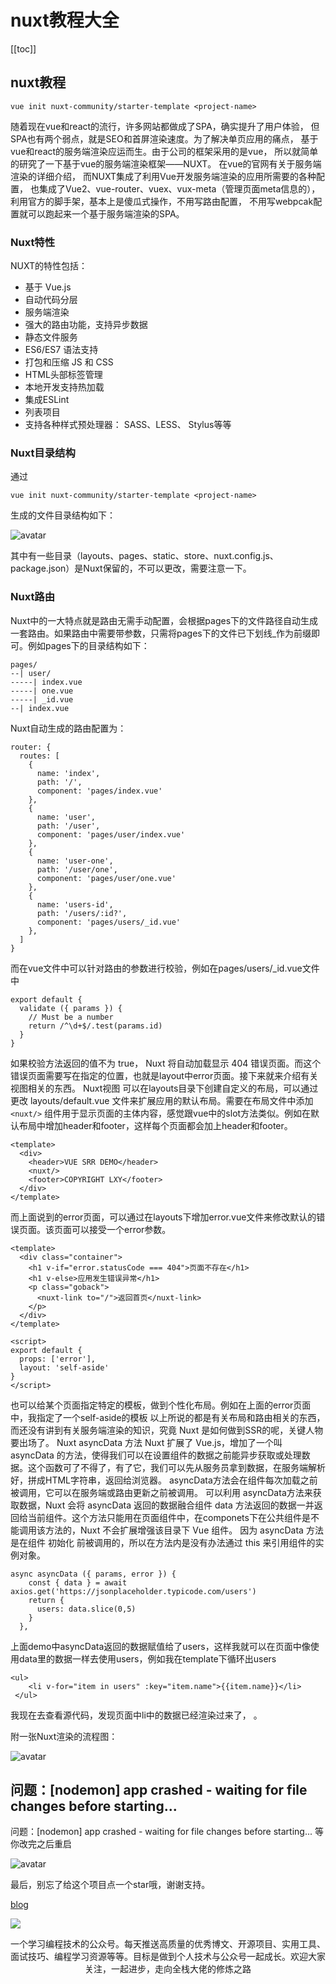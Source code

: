 # nuxt教程大全
 [[toc]]

## nuxt教程
```
vue init nuxt-community/starter-template <project-name>
```

随着现在vue和react的流行，许多网站都做成了SPA，确实提升了用户体验，
但SPA也有两个弱点，就是SEO和首屏渲染速度。为了解决单页应用的痛点，
基于vue和react的服务端渲染应运而生。由于公司的框架采用的是vue，
所以就简单的研究了一下基于vue的服务端渲染框架——NUXT。
在vue的官网有关于服务端渲染的详细介绍，
而NUXT集成了利用Vue开发服务端渲染的应用所需要的各种配置，
也集成了Vue2、vue-router、vuex、vux-meta（管理页面meta信息的），
利用官方的脚手架，基本上是傻瓜式操作，不用写路由配置，
不用写webpcak配置就可以跑起来一个基于服务端渲染的SPA。

### Nuxt特性
NUXT的特性包括：
- 基于 Vue.js
- 自动代码分层
- 服务端渲染
- 强大的路由功能，支持异步数据
- 静态文件服务
- ES6/ES7 语法支持
- 打包和压缩 JS 和 CSS
- HTML头部标签管理
- 本地开发支持热加载
- 集成ESLint
- 列表项目
- 支持各种样式预处理器： SASS、LESS、 Stylus等等

### Nuxt目录结构
通过
```
vue init nuxt-community/starter-template <project-name>
```
生成的文件目录结构如下：

![avatar](./public/nuxt1.png)

其中有一些目录（layouts、pages、static、store、nuxt.config.js、package.json）是Nuxt保留的，不可以更改，需要注意一下。

### Nuxt路由
Nuxt中的一大特点就是路由无需手动配置，会根据pages下的文件路径自动生成一套路由。如果路由中需要带参数，只需将pages下的文件已下划线_作为前缀即可。例如pages下的目录结构如下：
```
pages/
--| user/
-----| index.vue
-----| one.vue
-----| _id.vue
--| index.vue
```


Nuxt自动生成的路由配置为：
```
router: {
  routes: [
    {
      name: 'index',
      path: '/',
      component: 'pages/index.vue'
    },
    {
      name: 'user',
      path: '/user',
      component: 'pages/user/index.vue'
    },
    {
      name: 'user-one',
      path: '/user/one',
      component: 'pages/user/one.vue'
    },
    {
      name: 'users-id',
      path: '/users/:id?',
      component: 'pages/users/_id.vue'
    },
  ]
}
```
而在vue文件中可以针对路由的参数进行校验，例如在pages/users/_id.vue文件中
```
export default {
  validate ({ params }) {
    // Must be a number
    return /^\d+$/.test(params.id)
  }
}
```
如果校验方法返回的值不为 true， Nuxt 将自动加载显示 404 错误页面。而这个错误页面需要写在指定的位置，也就是layout中error页面。接下来就来介绍有关视图相关的东西。
Nuxt视图
可以在layouts目录下创建自定义的布局，可以通过更改 layouts/default.vue 文件来扩展应用的默认布局。需要在布局文件中添加 `<nuxt/>` 组件用于显示页面的主体内容，感觉跟vue中的slot方法类似。例如在默认布局中增加header和footer，这样每个页面都会加上header和footer。
```
<template>
  <div>
    <header>VUE SRR DEMO</header>
    <nuxt/>
    <footer>COPYRIGHT LXY</footer>
  </div>
</template>
```
而上面说到的error页面，可以通过在layouts下增加error.vue文件来修改默认的错误页面。该页面可以接受一个error参数。
```
<template>
  <div class="container">
    <h1 v-if="error.statusCode === 404">页面不存在</h1>
    <h1 v-else>应用发生错误异常</h1>
    <p class="goback">
      <nuxt-link to="/">返回首页</nuxt-link>
    </p>
  </div>
</template>

<script>
export default {
  props: ['error'],
  layout: 'self-aside'
}
</script>
```
也可以给某个页面指定特定的模板，做到个性化布局。例如在上面的error页面中，我指定了一个self-aside的模板
以上所说的都是有关布局和路由相关的东西，而还没有讲到有关服务端渲染的知识，究竟 Nuxt 是如何做到SSR的呢，关键人物要出场了。
Nuxt asyncData 方法
Nuxt 扩展了 Vue.js，增加了一个叫 asyncData 的方法，使得我们可以在设置组件的数据之前能异步获取或处理数据。这个函数可了不得了，有了它，我们可以先从服务员拿到数据，在服务端解析好，拼成HTML字符串，返回给浏览器。
asyncData方法会在组件每次加载之前被调用，它可以在服务端或路由更新之前被调用。 可以利用 asyncData方法来获取数据，Nuxt 会将 asyncData 返回的数据融合组件 data 方法返回的数据一并返回给当前组件。这个方法只能用在页面组件中，在componets下在公共组件是不能调用该方法的，Nuxt 不会扩展增强该目录下 Vue 组件。
因为 asyncData 方法是在组件 初始化 前被调用的，所以在方法内是没有办法通过 this 来引用组件的实例对象。
```
async asyncData ({ params, error }) {
    const { data } = await axios.get('https://jsonplaceholder.typicode.com/users')
    return {
      users: data.slice(0,5)
    }
  },
  ```
上面demo中asyncData返回的数据赋值给了users，这样我就可以在页面中像使用data里的数据一样去使用users，例如我在template下循环出users
```
<ul>
    <li v-for="item in users" :key="item.name">{{item.name}}</li>
 </ul>
 ```
我现在去查看源代码，发现页面中li中的数据已经渲染过来了，
。

附一张Nuxt渲染的流程图：

![avatar](./public/nuxt2.png)


## 问题：[nodemon] app crashed - waiting for file changes before starting...
问题：[nodemon] app crashed - waiting for file changes before starting...
等你改完之后重启

![avatar](./public/nuxt3.png)



最后，别忘了给这个项目点一个star哦，谢谢支持。

[blog](https://github.com/qiufeihong2018/vuepress-blog)

![](/public/wechat.png)

一个学习编程技术的公众号。每天推送高质量的优秀博文、开源项目、实用工具、面试技巧、编程学习资源等等。目标是做到个人技术与公众号一起成长。欢迎大家关注，一起进步，走向全栈大佬的修炼之路

<style scoped>
    p:nth-last-child(2) {
        text-align: center
    }
</style>